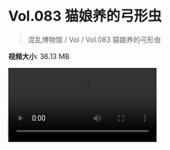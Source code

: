 # Vol.083 猫娘养的弓形虫

> 混乱博物馆 / Vol / Vol.083 猫娘养的弓形虫

**视频大小**: 36.13 MB

<div class="video"><video src="https://file.hsyhx.top/video/混乱博物馆/Vol/083.mp4" controls preload>🤔 您的浏览器不支持 video 标签</video></div>